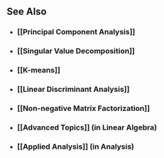 ## See Also

- ### [[Principal Component Analysis]]

- ### [[Singular Value Decomposition]]

- ### [[K-means]]

- ### [[Linear Discriminant Analysis]]

- ### [[Non-negative Matrix Factorization]]

- ### [[Advanced Topics]] (in Linear Algebra)

- ### [[Applied Analysis]] (in Analysis)